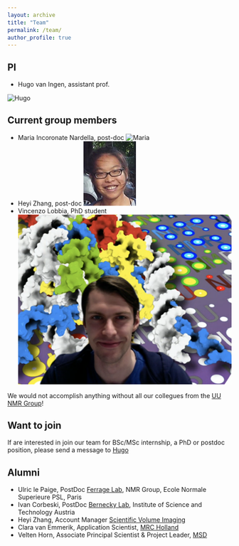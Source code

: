 ```yaml
---
layout: archive
title: "Team"
permalink: /team/
author_profile: true
---
```


PI
---

* Hugo van Ingen, assistant prof.
<img src="images/hugo.jpg" alt="Hugo" width="200"/>

Current group members
-------------------------------------------------

* Maria Incoronate Nardella, post-doc
![Maria](/images/maria.png)
* Heyi Zhang, post-doc
![Heyi](/images/Heyi.png)
* Vincenzo Lobbia, PhD student
![Vince](/images/vincenzo.png)

We would not accomplish anything without all our collegues from the [UU NMR Group](https://www.uu.nl/en/research/nmr/people)!

Want to join
-----------------------------------

If are interested in join our team for BSc/MSc internship, a PhD or postdoc position, please send a message to [Hugo](<h.vaningen@uu.nl>)

Alumni
------

* Ulric le Paige, PostDoc [Ferrage Lab](https://www.chimie.ens.fr/recherche/laboratoire-lbm/structure-and-dynamics-of-biomolecules/), NMR Group, Ecole Normale Superieure PSL, Paris
* Ivan Corbeski, PostDoc [Bernecky Lab](http://berneckylab.ist.ac.at), Institute of Science and Technology Austria
* Heyi Zhang, Account Manager [Scientific Volume Imaging](https:)
* Clara van Emmerik, Application Scientist, [MRC Holland](https://mrc-holland.nl)
* Velten Horn, Associate Principal Scientist & Project Leader, [MSD](https://msd.nl)

